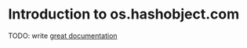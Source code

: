 # Introduction to os.hashobject.com

TODO: write [great documentation](http://jacobian.org/writing/great-documentation/what-to-write/)
